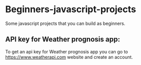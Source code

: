 # Beginners-javascript-projects
Some javascript projects that you can build as beginners.


## API key for Weather prognosis app:

  To get an api key for Weather prognosis app you can go to https://www.weatherapi.com website and create an account.
